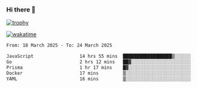 ### Hi there 👋

[![trophy](https://github-profile-trophy.vercel.app/?username=cxnky&theme=dracula)](https://github.com/ryo-ma/github-profile-trophy)

[![wakatime](https://wakatime.com/badge/user/1c39c599-5497-41b9-a5be-2c4676e7fd23.svg)](https://wakatime.com/@1c39c599-5497-41b9-a5be-2c4676e7fd23)
<!--START_SECTION:waka-->

```txt
From: 18 March 2025 - To: 24 March 2025

JavaScript                 14 hrs 55 mins  ██████████████████▒░░░░░░   72.76 %
Go                         2 hrs 12 mins   ██▓░░░░░░░░░░░░░░░░░░░░░░   10.75 %
Prisma                     1 hr 17 mins    █▓░░░░░░░░░░░░░░░░░░░░░░░   06.29 %
Docker                     17 mins         ▒░░░░░░░░░░░░░░░░░░░░░░░░   01.41 %
YAML                       16 mins         ▒░░░░░░░░░░░░░░░░░░░░░░░░   01.37 %
```

<!--END_SECTION:waka-->
